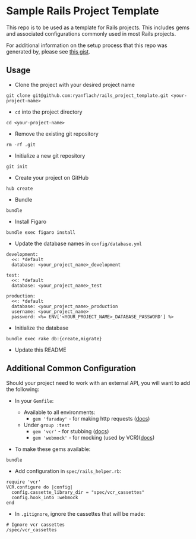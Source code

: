 # Sample Rails Project Template

This repo is to be used as a template for Rails projects. This includes gems and associated configurations commonly used in most Rails projects.

For additional information on the setup process that this repo was generated by, please see [this gist](https://gist.github.com/ryanflach/9fe657471bc9282a18d6904171645278).

## Usage
* Clone the project with your desired project name
```
git clone git@github.com:ryanflach/rails_project_template.git <your-project-name>
```
* `cd` into the project directory
```
cd <your-project-name>
```
* Remove the existing git repository
```
rm -rf .git
```
* Initialize a new git repository
```
git init
```
* Create your project on GitHub
```
hub create
```
* Bundle
```
bundle
```
* Install Figaro
```
bundle exec figaro install
```
* Update the database names in `config/database.yml`
```
development:
  <<: *default
  database: <your_project_name>_development

test:
  <<: *default
  database: <your_project_name>_test

production:
  <<: *default
  database: <your_project_name>_production
  username: <your_project_name>
  password: <%= ENV['<YOUR_PROJECT_NAME>_DATABASE_PASSWORD'] %>
```
* Initialize the database
```
bundle exec rake db:{create,migrate}
```
* Update this README

## Additional Common Configuration
Should your project need to work with an external API, you will want to add the following:
* In your `Gemfile`:
  * Available to all environments:
    * `gem 'faraday'` - for making http requests ([docs](https://github.com/lostisland/faraday))
  * Under `group :test`
    * `gem 'vcr'` - for stubbing ([docs](https://github.com/vcr/vcr))
    * `gem 'webmock'` - for mocking (used by VCR)([docs](https://github.com/bblimke/webmock))


* To make these gems available:
```
bundle
```
* Add configuration in `spec/rails_helper.rb`:
```
require 'vcr'
VCR.configure do |config|
  config.cassette_library_dir = "spec/vcr_cassettes"
  config.hook_into :webmock
end
```
* In `.gitignore`, ignore the cassettes that will be made:
```
# Ignore vcr cassettes
/spec/vcr_cassettes
```
